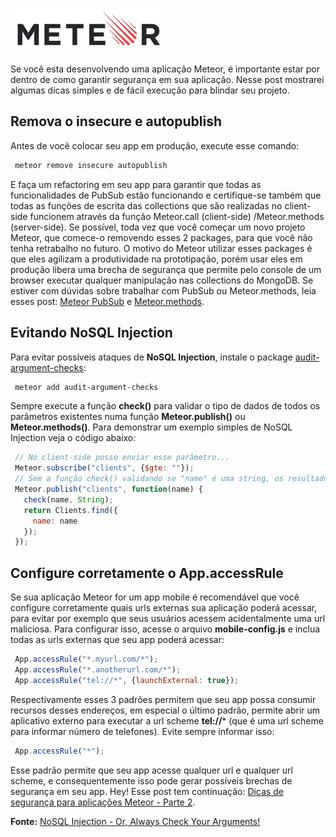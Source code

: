 ![Meteor](/images/meteor-logo.jpg "Meteor")

Se você esta desenvolvendo uma aplicação Meteor, é importante estar por dentro de como garantir segurança em sua aplicação. Nesse post mostrarei algumas dicas simples e de fácil execução para blindar seu projeto.

## Remova o insecure e autopublish

Antes de você colocar seu app em produção, execute esse comando:

``` bash
 meteor remove insecure autopublish
```

E faça um refactoring em seu app para garantir que todas as funcionalidades de PubSub estão funcionando e certifique-se também que todas as funções de escrita das collections que são realizadas no client-side funcionem através da função Meteor.call (client-side) /Meteor.methods (server-side). Se possível, toda vez que você começar um novo projeto Meteor, que comece-o removendo esses 2 packages, para que você não tenha retrabalho no futuro. O motivo do Meteor utilizar esses packages é que eles agilizam a produtividade na prototipação, porém usar eles em produção libera uma brecha de segurança que permite pelo console de um browser executar qualquer manipulação nas collections do MongoDB. Se estiver com dúvidas sobre trabalhar com PubSub ou Meteor.methods, leia esses post: [Meteor PubSub](/meteor-pubsub "Meteor PubSub") e [Meteor.methods](/meteor-methods "Meteor.methods").

## Evitando NoSQL Injection

Para evitar possíveis ataques de **NoSQL Injection**, instale o package [audit-argument-checks](https://atmospherejs.com/meteor/audit-argument-checks):

``` bash
 meteor add audit-argument-checks
```

Sempre execute a função **check()** para validar o tipo de dados de todos os parâmetros existentes numa função **Meteor.publish()** ou **Meteor.methods()**.
Para demonstrar um exemplo simples de NoSQL Injection veja o código abaixo:

``` javascript
 // No client-side posso enviar esse parâmetro...
 Meteor.subscribe("clients", {$gte: ""});
 // Sem a função check() validando se "name" é uma string, os resultados teriam sidos manipulados sem alertar erro...
 Meteor.publish("clients", function(name) {
   check(name, String);
   return Clients.find({
     name: name
   });
 });
```

## Configure corretamente o App.accessRule

Se sua aplicação Meteor for um app mobile é recomendável que você configure corretamente quais urls externas sua aplicação poderá acessar, para evitar por exemplo que seus usuários acessem acidentalmente uma url maliciosa. Para configurar isso, acesse o arquivo **mobile-config.js** e inclua todas as urls externas que seu app poderá acessar:

``` javascript
 App.accessRule("*.myurl.com/*");
 App.accessRule("*.anotherurl.com/*");
 App.accessRule("tel://*", {launchExternal: true});
```

Respectivamente esses 3 padrões permitem que seu app possa consumir recursos desses endereços, em especial o último padrão, permite abrir um aplicativo externo para executar a url scheme **tel://*** (que é uma url scheme para informar número de telefones). Evite sempre informar isso:

``` javascript
 App.accessRule("*");
```

Esse padrão permite que seu app acesse qualquer url e qualquer url scheme, e consequentemente isso pode gerar possíveis brechas de segurança em seu app.
Hey! Esse post tem continuação: [Dicas de segurança para aplicações Meteor - Parte 2](/dicas-de-seguranca-para-aplicacoes-meteor-parte-2).

**Fonte:** [NoSQL Injection - Or, Always Check Your Arguments!](http://www.1pxsolidtomato.com/2015/04/06/nosql-injection-or-always-check-your-arguments/)
